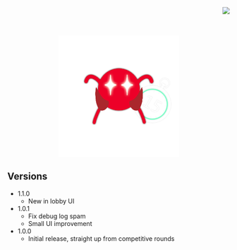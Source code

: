 ﻿<p align="right"> 
<a href="https://www.paypal.com/paypalme/otdan">
<img src="https://raw.githubusercontent.com/aha999/DonateButtons/master/Paypal.png" height="65" />
</a>
</p>
‎<p align="center"> 
<img src="https://github.com/otDan/PickTimer/blob/master/PickTimer/icon-full.png?raw=true" height="275" />
</p>

## Versions
- 1.1.0
  - New in lobby UI 
- 1.0.1
  - Fix debug log spam
  - Small UI improvement
- 1.0.0
  - Initial release, straight up from competitive rounds